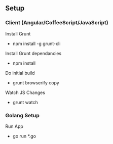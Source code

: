 
## Setup


### Client (Angular/CoffeeScript/JavaScript)
Install Grunt
  * npm install -g grunt-cli

Install Grunt dependancies
  * npm install

Do initial build
  * grunt browserify copy

Watch JS Changes
  * grunt watch


### Golang Setup

Run App
  * go run *.go
